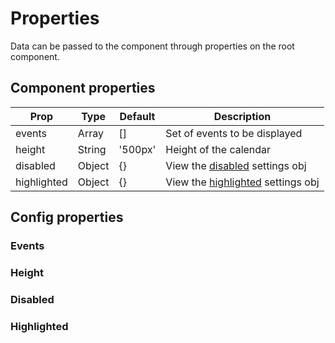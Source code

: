 # Properties

Data can be passed to the component through properties on the root component.

## Component properties

| Prop                  | Type            | Default     | Description                                                   |
|-----------------------|-----------------|-------------|---------------------------------------------------------------|
| events                | Array           | []          | Set of events to be displayed                                 |
| height                | String          | '500px'     | Height of the calendar                                        |
| disabled              | Object          | {}          | View the [disabled](#disabled) settings obj                   |
| highlighted           | Object          | {}          | View the [highlighted](#highlighted) settings obj             |

## Config properties

### Events
### Height
### Disabled
### Highlighted
